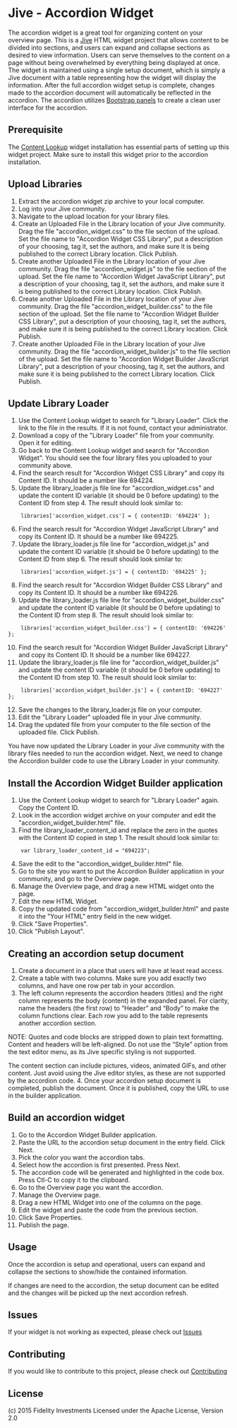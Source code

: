 Jive - Accordion Widget
=======================

The accordion widget is a great tool for organizing content on your overview page.  This is a [Jive](https://community.jivesoftware.com/welcome) HTML widget project that allows content to be divided into sections, and users can expand and collapse sections as desired to view information.  Users can serve themselves to the content on a page without being overwhelmed by everything being displayed at once.  The widget is maintained using a single setup document, which is simply a Jive document with a table representing how the widget will display the information.  After the full accordion widget setup is complete, changes made to the accordion document will automatically be reflected in the accordion.  The accordion utilizes [Bootstrap panels](http://getbootstrap.com/components/#panels) to create a clean user interface for the accordion.


Prerequisite
------------

The [Content Lookup](https://github.com/fmr-llc/jive-content-lookup) widget installation has essential parts of setting up this widget project.  Make sure to install this widget prior to the accordion installation.


Upload Libraries
----------------

1. Extract the accordion widget zip archive to your local computer.
2. Log into your Jive community.
3. Navigate to the upload location for your library files.
4. Create an Uploaded File in the Library location of your Jive community.  Drag the file "accordion_widget.css" to the file section of the upload.  Set the file name to "Accordion Widget CSS Library", put a description of your choosing, tag it, set the authors, and make sure it is being published to the correct Library location.  Click Publish.
5. Create another Uploaded File in the Library location of your Jive community.  Drag the file "accordion_widget.js" to the file section of the upload.  Set the file name to "Accordion Widget JavaScript Library", put a description of your choosing, tag it, set the authors, and make sure it is being published to the correct Library location.  Click Publish.
6. Create another Uploaded File in the Library location of your Jive community.  Drag the file "accordion_widget_builder.css" to the file section of the upload.  Set the file name to "Accordion Widget Builder CSS Library", put a description of your choosing, tag it, set the authors, and make sure it is being published to the correct Library location.  Click Publish.
7. Create another Uploaded File in the Library location of your Jive community.  Drag the file "accordion_widget_builder.js" to the file section of the upload.  Set the file name to "Accordion Widget Builder JavaScript Library", put a description of your choosing, tag it, set the authors, and make sure it is being published to the correct Library location.  Click Publish.


Update Library Loader
---------------------

1. Use the Content Lookup widget to search for "Library Loader".  Click the link to the file in the results.  If it is not found, contact your administrator.
2. Download a copy of the "Library Loader" file from your community.  Open it for editing.
3. Go back to the Content Lookup widget and search for "Accordion Widget".  You should see the four library files you uploaded to your community above.
4. Find the search result for "Accordion Widget CSS Library" and copy its Content ID.  It should be a number like 694224.
5. Update the library_loader.js file line for "accordion_widget.css" and update the content ID variable (it should be 0 before updating) to the Content ID from step 4.  The result should look similar to:

```
	libraries['accordion_widget.css'] = { contentID: '694224' };
```

6. Find the search result for "Accordion Widget JavaScript Library" and copy its Content ID.  It should be a number like 694225.
7. Update the library_loader.js file line for "accordion_widget.js" and update the content ID variable (it should be 0 before updating) to the Content ID from step 6.  The result should look similar to:

```
	libraries['accordion_widget.js'] = { contentID: '694225' };
```

8. Find the search result for "Accordion Widget Builder CSS Library" and copy its Content ID.  It should be a number like 694226.
9. Update the library_loader.js file line for "accordion_widget_builder.css" and update the content ID variable (it should be 0 before updating) to the Content ID from step 8.  The result should look similar to:

```
	libraries['accordion_widget_builder.css'] = { contentID: '694226' };
```

10. Find the search result for "Accordion Widget Builder JavaScript Library" and copy its Content ID.  It should be a number like 694227.
11. Update the library_loader.js file line for "accordion_widget_builder.js" and update the content ID variable (it should be 0 before updating) to the Content ID from step 10.  The result should look similar to:

```
	libraries['accordion_widget_builder.js'] = { contentID: '694227' };
```

12. Save the changes to the library_loader.js file on your computer.
13. Edit the "Library Loader" uploaded file in your Jive community.
14. Drag the updated file from your computer to the file section of the uploaded file.  Click Publish.

You have now updated the Library Loader in your Jive community with the library files needed to run the accordion widget.  Next, we need to change the Accordion builder code to use the Library Loader in your community.


Install the Accordion Widget Builder application
---------------------------------------------------

1. Use the Content Lookup widget to search for "Library Loader" again.  Copy the Content ID.
2. Look in the accordion widget archive on your computer and edit the "accordion_widget_builder.html" file.
3. Find the library_loader_content_id and replace the zero in the quotes with the Content ID copied in step 1.  The result should look similar to:

```
	var library_loader_content_id = "694223";
```

4. Save the edit to the "accordion_widget_builder.html" file.
6. Go to the site you want to put the Accordion Builder application in your community, and go to the Overview page.
7. Manage the Overview page, and drag a new HTML widget onto the page.
8. Edit the new HTML Widget.
9. Copy the updated code from "accordion_widget_builder.html" and paste it into the "Your HTML" entry field in the new widget.
10. Click "Save Properties".
11. Click "Publish Layout".


Creating an accordion setup document
------------------------------------

1. Create a document in a place that users will have at least read access.
2. Create a table with two columns.  Make sure you add exactly two columns, and have one row per tab in your accordion.
3. The left column represents the accordion headers (titles) and the right column represents the body (content) in the expanded panel.  For clarity, name the headers (the first row) to “Header” and “Body” to make the column functions clear.  Each row you add to the table represents another accordion section.

NOTE: Quotes and code blocks are stripped down to plain text formatting. Content and headers will be left-aligned. Do not use the “Style” option from the text editor menu, as its Jive specific styling is not supported.

The content section can include pictures, videos, animated GIFs, and other content.  Just avoid using the Jive editor styles, as these are not supported by the accordion code.
4. Once your accordion setup document is completed, publish the document.  Once it is published, copy the URL to use in the builder application.


Build an accordion widget
-------------------------

1. Go to the Accordion Widget Builder application.
2. Paste the URL to the accordion setup document in the entry field.  Click Next.
3. Pick the color you want the accordion tabs.
4. Select how the accordion is first presented.  Press Next.
5. The accordion code will be generated and highlighted in the code box.  Press Ctl-C to copy it to the clipboard.
6. Go to the Overview page you want the accordion.
7. Manage the Overview page.
8. Drag a new HTML Widget into one of the columns on the page.
9. Edit the widget and paste the code from the previous section.
10. Click Save Properties.
11. Publish the page.


Usage
-----

Once the accordion is setup and operational, users can expand and collapse the sections to show/hide the contained information.

If changes are need to the accordion, the setup document can be edited and the changes will be picked up the next accordion refresh.


Issues
------

If your widget is not working as expected, please check out [Issues](docs/issues.md)


Contributing
------------

If you would like to contribute to this project, please check out [Contributing](docs/contributing.md)


License
-------

(c) 2015 Fidelity Investments
Licensed under the Apache License, Version 2.0
